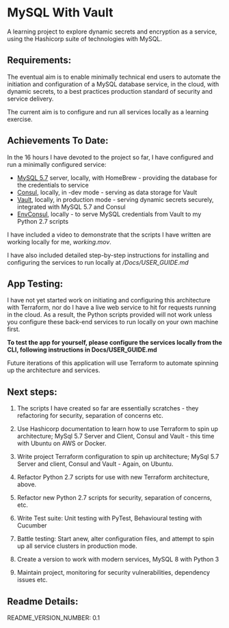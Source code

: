 # MySQL With Vault
A learning project to explore dynamic secrets and encryption as a service, using the Hashicorp suite of technologies with MySQL.

## Requirements:
The eventual aim is to enable minimally technical end users to automate the initiation and configuration of a MySQL database service, in the cloud, with dynamic secrets, to a best practices production standard of security and service delivery.


The current aim is to configure and run all services locally as a learning exercise.

## Achievements To Date:
In the 16 hours I have devoted to the project so far, I have configured and run a minimally configured service:


* [MySQL 5.7](https://formulae.brew.sh/formula/mysql@5.7) server, locally, with HomeBrew - providing the database for the credentials to service
* [Consul](https://www.consul.io/), locally, in -dev mode - serving as data storage for Vault
* [Vault](https://www.vaultproject.io/), locally, in production mode - serving dynamic secrets securely, integrated with MySQL 5.7 and Consul
* [EnvConsul](https://github.com/hashicorp/envconsul/), locally - to serve MySQL credentials from Vault to my Python 2.7 scripts


I have included a video to demonstrate that the scripts I have written are working locally for me, *working.mov*.


I have also included detailed step-by-step instructions for installing and configuring the services to run locally at */Docs/USER_GUIDE.md*

## App Testing:
I have not yet started work on initiating and configuring this architecture with Terraform, nor do I have a live web service to hit for requests running in the cloud.
As a result, the Python scripts provided will not work unless you configure these back-end services to run locally on your own machine first.


**To test the app for yourself, please configure the services locally from the CLI, following instructions in Docs/USER_GUIDE.md**


Future iterations of this application will use Terraform to automate spinning up the architecture and services.


## Next steps:
1. The scripts I have created so far are essentially scratches - they refactoring for security, separation of concerns etc.

2. Use Hashicorp documentation to learn how to use Terraform to spin up architecture; MySql 5.7 Server and Client, Consul and Vault - this time with Ubuntu on AWS or Docker.

3. Write project Terraform configuration to spin up architecture; MySql 5.7 Server and client, Consul and Vault - Again, on Ubuntu.

4. Refactor Python 2.7 scripts for use with new Terraform architecture, above.

5. Refactor new Python 2.7 scripts for security, separation of concerns, etc.

6. Write Test suite:
Unit testing with PyTest,
Behavioural testing with Cucumber

7. Battle testing: Start anew, alter configuration files, and attempt to spin up all service clusters in production mode.

8. Create a version to work with modern services, MySQL 8 with Python 3

9. Maintain project, monitoring for security vulnerabilities, dependency issues etc.

## Readme Details:
README_VERSION_NUMBER: 0.1

[My Git Profile]: <"https://github.com/SamNiechcial">
[Project Git Repo]: <"https://github.com/SamNiechcial/MySQL-With-Vault">

[Atom]: <"https://atom.io/">
[Consul]: <"https://www.consul.io/">
[Dillinger]: <"https://dillinger.io/">
[EnvConsul]: <"https://github.com/hashicorp/envconsul/">
[HomeBrew]: <"https://brew.sh/">
[Python]: <"https://www.python.org/">
[Requests]: <"https://pypi.org/project/requests/">
[Terraform]: <"https://www.terraform.io/">
[Vault]: <"https://www.vaultproject.io/">
